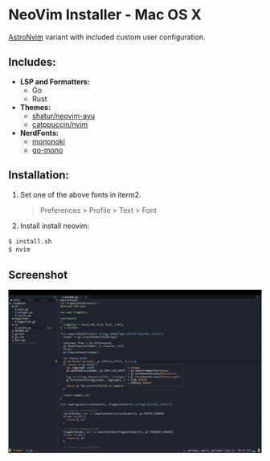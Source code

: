 # NeoVim Installer - Mac OS X

[AstroNvim](https://astronvim.github.io) variant with included custom user configuration.

## Includes:

- **LSP and Formatters:**
  - Go
  - Rust
- **Themes:**
  - [shatur/neovim-ayu](https://github.com/Shatur/neovim-ayu)
  - [catppuccin/nvim](https://github.com/catppuccin/nvim)
- **NerdFonts:**
  - [mononoki](https://www.programmingfonts.org/#mononoki)
  - [go-mono](https://www.programmingfonts.org/#go-mono)

## Installation:

1. Set one of the above fonts in iterm2.
   > Preferences > Profile > Text > Font
2. Install install neovim:

```sh
$ install.sh
$ nvim
```

## Screenshot

![screen][screen]

[screen]: https://raw.githubusercontent.com/josephbharrison/nvim/main/images/screen.png
